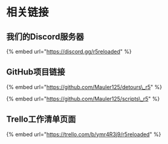 # 相关链接

## 我们的Discord服务器

{% embed url="https://discord.gg/r5reloaded" %}

## GitHub项目链接

{% embed url="https://github.com/Mauler125/detours\_r5" %}

{% embed url="https://github.com/Mauler125/scripts\_r5" %}

## Trello工作清单页面

{% embed url="https://trello.com/b/ymr4R3j9/r5reloaded" %}

